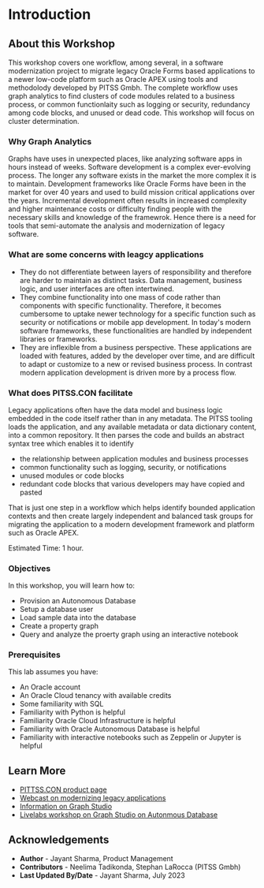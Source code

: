 # Introduction

## About this Workshop

This workshop covers one workflow, among several, in a software modernization project to migrate legacy Oracle Forms based applications to a newer low-code platform such as Oracle APEX using tools and methodolody developed by PITSS Gmbh. The complete workflow uses graph analytics to find clusters of code modules related to a business process, or common functionlaity such as logging or security, redundancy among code blocks, and unused or dead code. This workshop will focus on cluster determination.

### Why Graph Analytics

Graphs have uses in unexpected places, like analyzing software apps in hours instead of weeks. Software development is a complex ever-evolving process. The longer any software exists in the market the more complex it is to maintain. Development frameworks like Oracle Forms have been in the market for over 40 years and used to build mission critical applications over the years. Incremental development often results in increased complexity and higher maintenance costs or difficulty finding people with the necessary skills and knowledge of the framewrok. Hence there is a need for tools that semi-automate the analysis and modernization of legacy software.

### What are some concerns with leagcy applications  

- They do not differentiate between layers of responsibility and therefore are harder to maintain as distinct tasks. Data management, business logic, and user interfaces are often intertwined.
- They combine functionality into one mass of code rather than components with specific functionality. Therefore, it becomes cumbersome to uptake newer technology for a specific function such as security or notifications or mobile app development. In today's modern software frameworks, these functionalities are handled by independent libraries or frameworks.
- They are inflexible from a business perspective. These applications are loaded with features, added by the developer over time, and are difficult to adapt or customize to a new or revised business process. In contrast modern application development is driven more by a process flow.

### What does PITSS.CON facilitate

Legacy applications often have the data model and business logic embedded in the code itself rather than in any metadata. The PITSS tooling loads the application, and any available metadata or data dictionary content, into a common repository. It then parses the code and builds an abstract syntax tree which enables it to identify   

- the relationship between application modules and business processes 
- common functionality such as logging, security, or notifications
- unused modules or code blocks
- redundant code blocks that various developers may have copied and pasted 

That is just one step in a workflow which helps identify bounded application contexts and then create largely independent and balanced task groups for migrating the application to a modern development framework and platform such as Oracle APEX. 


Estimated Time: 1 hour.


### Objectives

In this workshop, you will learn how to:

* Provision an Autonomous Database
* Setup a database user
* Load sample data into the database
* Create a property graph
* Query and analyze the proerty graph using an interactive notebook

### Prerequisites 

This lab assumes you have:

* An Oracle account
* An Oracle Cloud tenancy with available credits
* Some familiarity with SQL
* Familiarity with Python is helpful
* Familiarity Oracle Cloud Infrastructure is helpful
* Familiarity with Oracle Autonomous Database is helpful
* Familiarity with interactive notebooks such as Zeppelin or Jupyter is helpful


## Learn More

* [PITTSS.CON product page](https://pitss.com/forms2apex-modeler/)
* [Webcast on modernizing legacy applications](https://www.youtube.com/watch?v=6pzXxvT8BRk)
* [Information on Graph Studio](https://www.oracle.com/autonomous-database/graph/get-started/)
* [Livelabs workshop on Graph Studio on Autonmous Database](https://apexapps.oracle.com/pls/apex/dbpm/r/livelabs/view-workshop?wid=770)

## Acknowledgements

* **Author** - Jayant Sharma, Product Management
* **Contributors** -  Neelima Tadikonda, Stephan LaRocca (PITSS Gmbh)
* **Last Updated By/Date** - Jayant Sharma, July 2023
